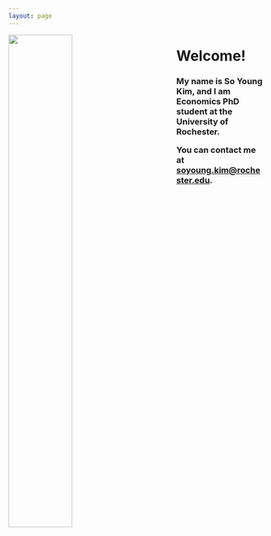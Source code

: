 ```yaml
---
layout: page
---
```



<img style="margin-right: 5rem" align="left" width="50%" height="50%" src="https://soyoungkim-econ.github.io/assets/profile.JPG" /> 


# Welcome! 

<h3> My name is So Young Kim, and I am Economics PhD student at the University of Rochester.

  You can contact me at soyoung.kim@rochester.edu.
</h3>
